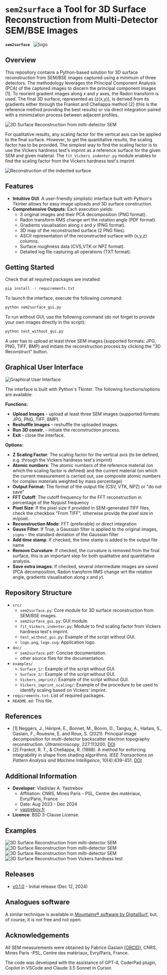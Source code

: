 # `sem2surface` a Tool for 3D Surface Reconstruction from Multi-Detector SEM/BSE Images 

**`sem2surface`** &nbsp; ![logo](src/logo.png)

## Overview

This repository contains a Python-based solution for 3D surface reconstruction from SEM/BSE images captured using a minimum of three detectors. The methodology leverages the Principal Component Analysis (PCA) of the captured images to discern the principal component images [1]. To reorient gradient images along $x$ and $y$ axes, the Radon transform is used. The final 3D surface, represented as \(z(x,y)\), is derived from its gradients either through the Frankot and Chellappa method [2] (this is the reference method providing the best results) or via direct integration paired with a minimization process between adjacent profiles. 

![3D Surface Reconstruction from milti-detector SEM](img/explication.jpg)

For qualitative results, any scaling factor for the vertical axis can be applied to the final surface. However, to get the quantitative results, the scaling factor has to be provided.
The simplest way to find the scaling factor is to use the Vickers hardness test's imprint as a reference surface for the given SEM and given material. The `fit_Vickers_indenter.py` module enables to find the scaling factor from the Vickers hardness test's imprint.

![Reconstruction of the indented surface](img/indent_superposition.jpg)

## Features

- **Intuitive GUI**: A user-friendly simplistic interface built with Python's Tkinter allows for easy image uploads and 3D surface construction.
- **Comprehensive Outputs**: Each execution yields:
  - 3 original images and their PCA decomposition (PNG format).
  - Radon transform RMS change wrt the rotation angle (PDF format).
  - Gradients visualisation along $x$ and $y$ (PNG format).
  - 3D map of the reconstructed surface (2 PNG files).
  - ASCII representation of the reconstructed surface with \(x,y,z\) columns.
  - Surface roughness data (CVS,VTK or NPZ format).
  - Detailed log file capturing all operations (TXT format).

## Getting Started

Check that all required packages are installed:
```bash
pip install -r requirements.txt
```
To launch the interface, execute the following command:
```bash
python sem2surface_gui.py
```
To run without GUI, use the following command (do not forget to provide your own images directly in the script):
```bash
python test_without_gui.py
```
A user has to upload at least three SEM images (supported formats: JPG, PNG, TIFF, BMP) and initiate the reconstruction process by clicking the "3D Reconstruct" button.

## Graphical User Interface

![Graphical User Interface](doc/sem2surface_gui.png)

The interface is built with Python's Tkinter. The following functions/options are available:

**Functions:**
+ **Upload Images** - upload at least three SEM images (supported formats: JPG, PNG, TIFF, BMP).
+ **Reshuffle Images** - reshuffle the uploaded images.
+ **Run 3D constr.** - initiate the reconstruction process.
+ **Exit** - close the interface.

**Options:**
- **Z Scaling Factor**: The scaling factor for the vertical axis (to be defined, e.g. through the Vickers hardness test's imprint)
- **Atomic numbers**: The atomic numbers of the reference material (on which the scaling factor is defined) and the current material (on which the current measurement is carried out, use composite atomic numbers for complex materials weighted by mass percentage)
- **Output Format**: The format of the output file (CSV, VTK, NPZ) or "do not save"
- **FFT Cutoff**: The cutoff frequency for the FFT reconstruction in percentage of the Nyquist frequency
- **Pixel Size**: If the pixel size if provided in SEM-generated TIFF files, check the checkbox "From TIFF", otherwise provide the pixel size in m/pixel.
- **Reconstruction Mode**: FFT (preferable) or direct integration
- **Gauss Filter**: If True, a Gaussian filter is applied to the original images, `sigma` - the standard deviation of the Gaussian filter
- **Add time stamp**: If checked, the time stamp is added to the output file name
- **Remove Curvature**: If checked, the curvature is removed from the final surface, this is an important step for both qualitative and quantitative analysis.
- **Save extra images**: If checked, several intermediate images are saved (PCA decomposition, Radon transform RMS change wrt the rotation angle, gradients visualisation along $x$ and $y$).

## Repository Structure

- `src/`
  - `sem2surface.py`: Core module for 3D surface reconstruction from SEM/BSE images.
  - `sem2surface_gui.py`: GUI module.
  - `fit_Vickers_indenter.py`: Module to find scaling factor from Vickers hardness test's imprint.
  - `test_without_gui.py`: Example of the script without GUI.
  - `logo.png`, `logo.svg`: Application logo.
- `doc/`
  - `sem2surface.pdf`: Concise documentation.
  - other source files for the documentation.
- `examples/`
  - `Surface_1/`: Example of the script without GUI.
  - `Surface_2/`: Example of the script without GUI.
  - `Vickers_imprint/`: Example of the script without GUI.
  - `Vickers_imprint_scaling/`: Example of the procedure to be used to identify scaling based on Vickers' imprint.
- `requirements.txt`: List of required packages.
- `README.md`: This file.

## References

+ [1] Neggers, J., Héripré, E., Bonnet, M., Boivin, D., Tanguy, A., Hallais, S., Gaslain, F., Rouesne, E. and Roux, S. (2021). Principal image decomposition for multi-detector backscatter electron topography reconstruction. *Ultramicroscopy*, 227:113200. [DOI](https://doi.org/10.1016/j.ultramic.2020.113200)
+ [2] Frankot, R. T., & Chellappa, R. (1988). A method for enforcing integrability in shape from shading algorithms. *IEEE Transactions on Pattern Analysis and Machine Intelligence*, 10(4):439-451. [DOI](https://doi.org/10.1109/34.3909)

## Additional Information

- **Developer**: Vladislav A. Yastrebov
  - Affiliation: CNRS, Mines Paris - PSL, Centre des matériaux, Evry/Paris, France
  - Date: Aug 2023 - Dec 2024
  - [yastrebov.fr](https://yastrebov.fr)
- **Licence**: BSD 3-Clause License.

## Examples

![3D Surface Reconstruction from milti-detector SEM](img/big_surface.jpg)
![3D Surface Reconstruction from milti-detector SEM](examples/Surface_1/VTK_view_x10.png)
![3D Surface Reconstruction from milti-detector SEM](examples/Surface_2/VTK_view.png)
![3D Surface Reconstruction from Vickers hardness test](examples/Vickers_imprint/VTK_view.png)

## Releases

+ [v0.1.0](https://github.com/vyastreb/sem2surface/releases/tag/v0.1.0) - Initial release (Dec 12, 2024)

## Analogues software

A similar technique is available in [Mountains® software by DigitalSurf](https://www.digitalsurf.com/software-solutions/scanning-electron-microscopy), but, of course, it is not free and not open.

## Acknowledgements

All SEM measurements were obtained by Fabrice Gaslain [(ORCID)](https://orcid.org/0000-0001-5187-1613), CNRS, Mines Paris -PSL, Centre des matériaux, Evry/Paris, France.

The code was developed with the assistance of GPT-4, CoderPad plugin, Copilot in VSCode and Claude 3.5 Sonnet in Cursor.

